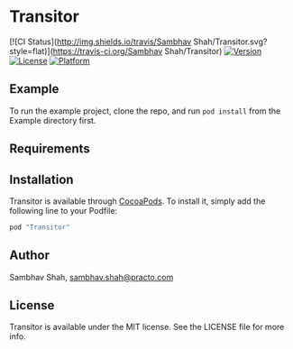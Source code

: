 # Transitor

[![CI Status](http://img.shields.io/travis/Sambhav Shah/Transitor.svg?style=flat)](https://travis-ci.org/Sambhav Shah/Transitor)
[![Version](https://img.shields.io/cocoapods/v/Transitor.svg?style=flat)](http://cocoapods.org/pods/Transitor)
[![License](https://img.shields.io/cocoapods/l/Transitor.svg?style=flat)](http://cocoapods.org/pods/Transitor)
[![Platform](https://img.shields.io/cocoapods/p/Transitor.svg?style=flat)](http://cocoapods.org/pods/Transitor)

## Example

To run the example project, clone the repo, and run `pod install` from the Example directory first.

## Requirements

## Installation

Transitor is available through [CocoaPods](http://cocoapods.org). To install
it, simply add the following line to your Podfile:

```ruby
pod "Transitor"
```

## Author

Sambhav Shah, sambhav.shah@practo.com

## License

Transitor is available under the MIT license. See the LICENSE file for more info.
